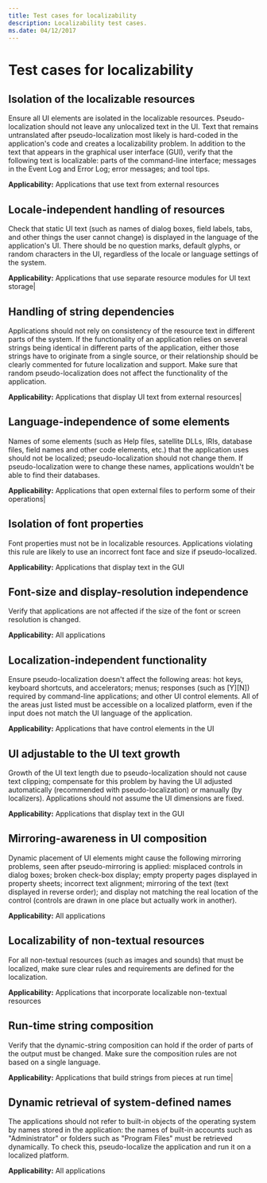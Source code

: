 ```yaml
---
title: Test cases for localizability
description: Localizability test cases.
ms.date: 04/12/2017
---
```


# Test cases for localizability

## Isolation of the localizable resources

Ensure all UI elements are isolated in the localizable resources.
Pseudo-localization should not leave any unlocalized text in the UI.
Text that remains untranslated after pseudo-localization most likely is hard-coded in the application's code and creates a localizability problem.
In addition to the text that appears in the graphical user interface (GUI), verify that the following text is localizable: parts of the command-line interface; messages in the Event Log and Error Log; error messages; and tool tips.

**Applicability:** Applications that use text from external resources

## Locale-independent handling of resources

Check that static UI text (such as names of dialog boxes, field labels, tabs, and other things the user cannot change) is displayed in the language of the application's UI.
There should be no question marks, default glyphs, or random characters in the UI, regardless of the locale or language settings of the system.

**Applicability:** Applications that use separate resource modules for UI text storage|

## Handling of string dependencies

Applications should not rely on consistency of the resource text in different parts of the system.
If the functionality of an application relies on several strings being identical in different parts of the application, either those strings have to originate from a single source, or their relationship should be clearly commented for future localization and support. Make sure that random pseudo-localization does not affect the functionality of the application.

**Applicability:** Applications that display UI text from external resources|

## Language-independence of some elements

Names of some elements (such as Help files, satellite DLLs, IRIs, database files, field names and other code elements, etc.) that the application uses should not be localized; pseudo-localization should not change them. If pseudo-localization were to change these names, applications wouldn't be able to find their databases.

**Applicability:** Applications that open external files to perform some of their operations|

## Isolation of font properties

Font properties must not be in localizable resources. Applications violating this rule are likely to use an incorrect font face and size if pseudo-localized.

**Applicability:** Applications that display text in the GUI

## Font-size and display-resolution independence

Verify that applications are not affected if the size of the font or screen resolution is changed.

**Applicability:** All applications

## Localization-independent functionality

Ensure pseudo-localization doesn't affect the following areas: hot keys, keyboard shortcuts, and accelerators; menus; responses (such as \[Y\]\[N\]) required by command-line applications; and other UI control elements.
All of the areas just listed must be accessible on a localized platform, even if the input does not match the UI language of the application.

**Applicability:** Applications that have control elements in the UI

## UI adjustable to the UI text growth

Growth of the UI text length due to pseudo-localization should not cause text clipping; compensate for this problem by having the UI adjusted automatically (recommended with pseudo-localization) or manually (by localizers).
Applications should not assume the UI dimensions are fixed.

**Applicability:** Applications that display text in the GUI

## Mirroring-awareness in UI composition

Dynamic placement of UI elements might cause the following mirroring problems, seen after pseudo-mirroring is applied: misplaced controls in dialog boxes; broken check-box display; empty property pages displayed in property sheets; incorrect text alignment; mirroring of the text (text displayed in reverse order); and display not matching the real location of the control (controls are drawn in one place but actually work in another).

**Applicability:** All applications

## Localizability of non-textual resources

For all non-textual resources (such as images and sounds) that must be localized, make sure clear rules and requirements are defined for the localization.

**Applicability:** Applications that incorporate localizable non-textual resources

## Run-time string composition

Verify that the dynamic-string composition can hold if the order of parts of the output must be changed.
Make sure the composition rules are not based on a single language.

**Applicability:** Applications that build strings from pieces at run time|

## Dynamic retrieval of system-defined names

The applications should not refer to built-in objects of the operating system by names stored in the application: the names of built-in accounts such as "Administrator" or folders such as "Program Files" must be retrieved dynamically.
To check this, pseudo-localize the application and run it on a localized platform.

**Applicability:** All applications
